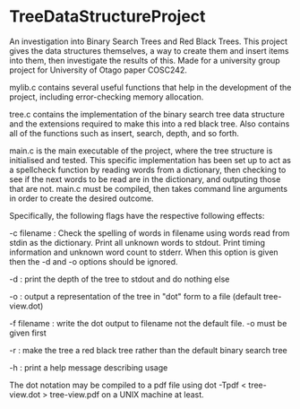 # TreeDataStructureProject

An investigation into Binary Search Trees and Red Black Trees. This project gives the data structures themselves, a way to create them and insert items into them, then investigate the results of this. Made for a university group project for University of Otago paper COSC242.

mylib.c contains several useful functions that help in the development of the project, including error-checking memory allocation.

tree.c contains the implementation of the binary search tree data structure and the extensions required to make this into a red black tree. Also contains all of the functions such as insert, search, depth, and so forth.

main.c is the main executable of the project, where the tree structure is initialised and tested. This specific implementation has been set up to act as a spellcheck function by reading words from a dictionary, then checking to see if the next words to be read are in the dictionary, and outputing those that are not. main.c must be compiled, then takes command line arguments in order to create the desired outcome.


Specifically, the following flags have the respective following effects:

-c filename : Check the spelling of words in filename using words read from stdin as the dictionary. Print all unknown words to stdout. Print timing information and unknown word count to stderr. When this option is given then the -d and -o options should be ignored.

-d : print the depth of the tree to stdout and do nothing else

-o : output a representation of the tree in "dot" form to a file (default tree-view.dot)

-f filename : write the dot output to filename not the default file. -o must be given first

-r : make the tree a red black tree rather than the default binary search tree

-h : print a help message describing usage

The dot notation may be compiled to a pdf file using
dot -Tpdf < tree-view.dot > tree-view.pdf
on a UNIX machine at least.

